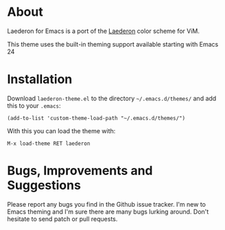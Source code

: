 About
=====

Laederon for Emacs is a port of the [Laederon](https://github.com/Donearm/Laederon) color scheme for ViM.

This theme uses the built-in theming support available starting with Emacs 24

Installation
============

Download `laederon-theme.el` to the directory `~/.emacs.d/themes/` and add this to your `.emacs`:

	(add-to-list 'custom-theme-load-path "~/.emacs.d/themes/")

With this you can load the theme with:

	M-x load-theme RET laederon

Bugs, Improvements and Suggestions
==================================

Please report any bugs you find in the Github issue tracker. I'm new to Emacs theming and I'm sure there are many bugs lurking around. Don't hesitate to send patch or pull requests.
